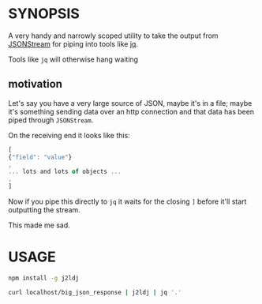 # SYNOPSIS

A very handy and narrowly scoped utility to take the output from [JSONStream](https://github.com/dominictarr/JSONStream) for piping into tools like [jq](https://github.com/stedolan/jq).

Tools like `jq` will otherwise hang waiting 

## motivation
Let's say you have a very large source of JSON, maybe it's in a file; maybe it's something sending data over an http connection and that data has been piped through `JSONStream`.

On the receiving end it looks like this:

```javascript
[
{"field": "value"}
,
... lots and lots of objects ...
,
]
```

Now if you pipe this directly to `jq` it waits for the closing `]` before it'll start outputting the stream.

This made me sad.

# USAGE

```sh
npm install -g j2ldj
```

```sh
curl localhost/big_json_response | j2ldj | jq '.'
```
